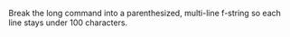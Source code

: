 Break the long command into a parenthesized, multi-line f-string so each line stays under 100 characters.
